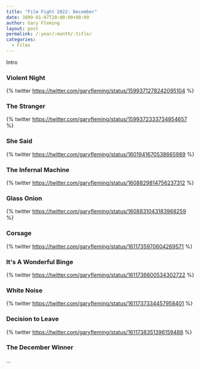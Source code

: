 ```yaml
---
title: "Film Fight 2022: December"
date: 3899-01-07T20:00:00+00:00
author: Gary Fleming
layout: post
permalink: /:year/:month/:title/
categories:
  - Films
---
```


Intro

### Violent Night

{% twitter https://twitter.com/garyfleming/status/1599371278242095104 %}

### The Stranger

{% twitter https://twitter.com/garyfleming/status/1599372333734854657 %}

### She Said

{% twitter https://twitter.com/garyfleming/status/1601941670538665989 %}

### The Infernal Machine

{% twitter https://twitter.com/garyfleming/status/1608829814756237312 %}

### Glass Onion

{% twitter https://twitter.com/garyfleming/status/1608831043183968259 %}

### Corsage

{% twitter https://twitter.com/garyfleming/status/1611735970604269571 %}

### It's A Wonderful Binge

{% twitter https://twitter.com/garyfleming/status/1611736600534302722 %}

### White Noise

{% twitter https://twitter.com/garyfleming/status/1611737334457958401 %}

### Decision to Leave

{% twitter https://twitter.com/garyfleming/status/1611738351396159488 %}


### The December Winner

...
